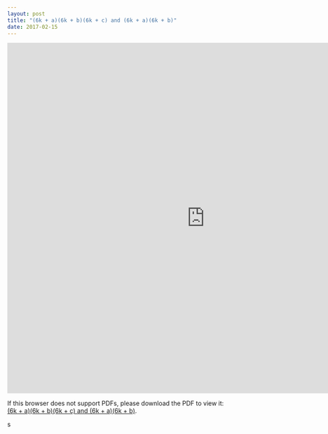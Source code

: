 ```yaml
---
layout: post
title: "(6k + a)(6k + b)(6k + c) and (6k + a)(6k + b)"
date: 2017-02-15
---
```

<iframe width='900' height='800' src='http://billchuang.com/files/02152017.pdf' frameborder='0' allowfullscreen></iframe>


<p>If this browser does not support PDFs, please download the PDF to view it: <a href="http://billchuang.com/files/02152017.pdf" target="_blank">(6k + a)(6k + b)(6k + c) and (6k + a)(6k + b)</a>.</p>s